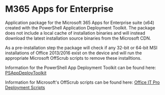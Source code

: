 # M365 Apps for Enterprise

Application package for the Microsoft 365 Apps for Enterprise suite (x64) created with the PowerShell Application Deployment Toolkit. The package does not include a local cache of installation binaries and will instead download the latest installation source binaries from the Microsoft CDN. 

As a pre-installation step the package will check if any 32-bit or 64-bit MSI installations of Office 2013/2016 exist on the device and will run the appropriate Microsoft OffScrub scripts to remove these installtions. 

Information for the PowerShell App Deployment Toolkit can be found here: [PSAppDeployToolkit](https://psappdeploytoolkit.com/)

Information for Microsoft's OffScrub scripts can be found here: [Office IT Pro Deployment Scripts](https://github.com/OfficeDev/Office-IT-Pro-Deployment-Scripts/tree/master/Office-ProPlus-Deployment/Remove-PreviousOfficeInstalls) 